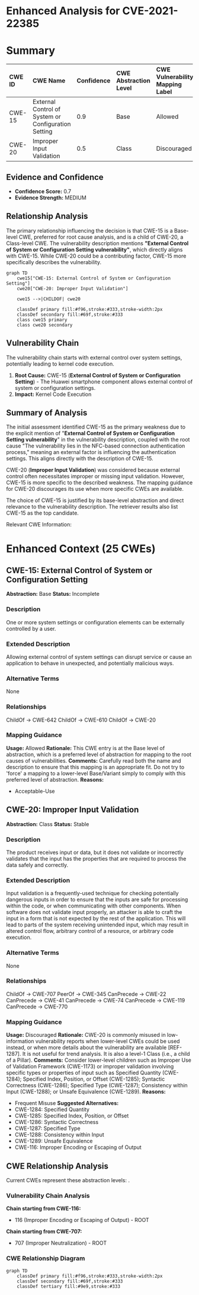 # Enhanced Analysis for CVE-2021-22385

# Summary
| CWE ID  | CWE Name                                                     | Confidence | CWE Abstraction Level | CWE Vulnerability Mapping Label | CWE-Vulnerability Mapping Notes |
| :-------- | :----------------------------------------------------------- | :---------- | :-------------------- | :------------------------------ | :------------------------------ |
| CWE-15 | External Control of System or Configuration Setting | 0.9      | Base           | Allowed                     | Primary CWE |
| CWE-20 | Improper Input Validation | 0.5      | Class           | Discouraged                    | Secondary CWE |

## Evidence and Confidence

*   **Confidence Score:** 0.7
*   **Evidence Strength:** MEDIUM

## Relationship Analysis

The primary relationship influencing the decision is that CWE-15 is a Base-level CWE, preferred for root cause analysis, and is a child of CWE-20, a Class-level CWE. The vulnerability description mentions **"External Control of System or Configuration Setting vulnerability"**, which directly aligns with CWE-15. While CWE-20 could be a contributing factor, CWE-15 more specifically describes the vulnerability.

```mermaid
graph TD
    cwe15["CWE-15: External Control of System or Configuration Setting"]
    cwe20["CWE-20: Improper Input Validation"]
    
    cwe15 -->|CHILDOF| cwe20
    
    classDef primary fill:#f96,stroke:#333,stroke-width:2px
    classDef secondary fill:#69f,stroke:#333
    class cwe15 primary
    class cwe20 secondary
```

## Vulnerability Chain

The vulnerability chain starts with external control over system settings, potentially leading to kernel code execution.

1.  **Root Cause:** CWE-15 (**External Control of System or Configuration Setting**) - The Huawei smartphone component allows external control of system or configuration settings.
2.  **Impact:** Kernel Code Execution

## Summary of Analysis

The initial assessment identified CWE-15 as the primary weakness due to the explicit mention of "**External Control of System or Configuration Setting vulnerability**" in the vulnerability description, coupled with the root cause "The vulnerability lies in the NFC-based connection authentication process," meaning an external factor is influencing the authentication settings. This aligns directly with the description of CWE-15.

CWE-20 (**Improper Input Validation**) was considered because external control often necessitates improper or missing input validation. However, CWE-15 is more specific to the described weakness. The mapping guidance for CWE-20 discourages its use when more specific CWEs are available.

The choice of CWE-15 is justified by its base-level abstraction and direct relevance to the vulnerability description. The retriever results also list CWE-15 as the top candidate.

Relevant CWE Information:

# Enhanced Context (25 CWEs)

## CWE-15: External Control of System or Configuration Setting
**Abstraction:** Base
**Status:** Incomplete

### Description
One or more system settings or configuration elements can be externally controlled by a user.

### Extended Description
Allowing external control of system settings can disrupt service or cause an application to behave in unexpected, and potentially malicious ways.

### Alternative Terms
None

### Relationships
ChildOf -> CWE-642
ChildOf -> CWE-610
ChildOf -> CWE-20

### Mapping Guidance
**Usage:** Allowed
**Rationale:** This CWE entry is at the Base level of abstraction, which is a preferred level of abstraction for mapping to the root causes of vulnerabilities.
**Comments:** Carefully read both the name and description to ensure that this mapping is an appropriate fit. Do not try to 'force' a mapping to a lower-level Base/Variant simply to comply with this preferred level of abstraction.
**Reasons:**
- Acceptable-Use

## CWE-20: Improper Input Validation
**Abstraction:** Class
**Status:** Stable

### Description
The product receives input or data, but it does
        not validate or incorrectly validates that the input has the
        properties that are required to process the data safely and
        correctly.

### Extended Description
Input validation is a frequently-used technique for checking potentially dangerous inputs in order to ensure that the inputs are safe for processing within the code, or when communicating with other components. When software does not validate input properly, an attacker is able to craft the input in a form that is not expected by the rest of the application. This will lead to parts of the system receiving unintended input, which may result in altered control flow, arbitrary control of a resource, or arbitrary code execution.

### Alternative Terms
None

### Relationships
ChildOf -> CWE-707
PeerOf -> CWE-345
CanPrecede -> CWE-22
CanPrecede -> CWE-41
CanPrecede -> CWE-74
CanPrecede -> CWE-119
CanPrecede -> CWE-770

### Mapping Guidance
**Usage:** Discouraged
**Rationale:** CWE-20 is commonly misused in low-information vulnerability reports when lower-level CWEs could be used instead, or when more details about the vulnerability are available [REF-1287]. It is not useful for trend analysis. It is also a level-1 Class (i.e., a child of a Pillar).
**Comments:** Consider lower-level children such as Improper Use of Validation Framework (CWE-1173) or improper validation involving specific types or properties of input such as Specified Quantity (CWE-1284); Specified Index, Position, or Offset (CWE-1285); Syntactic Correctness (CWE-1286); Specified Type (CWE-1287); Consistency within Input (CWE-1288); or Unsafe Equivalence (CWE-1289).
**Reasons:**
- Frequent Misuse
**Suggested Alternatives:**
- CWE-1284: Specified Quantity
- CWE-1285: Specified Index, Position, or Offset
- CWE-1286: Syntactic Correctness
- CWE-1287: Specified Type
- CWE-1288: Consistency within Input
- CWE-1289: Unsafe Equivalence
- CWE-116: Improper Encoding or Escaping of Output


## CWE Relationship Analysis

Current CWEs represent these abstraction levels: .


### Vulnerability Chain Analysis

**Chain starting from CWE-116:**
- 116 (Improper Encoding or Escaping of Output) - ROOT


**Chain starting from CWE-707:**
- 707 (Improper Neutralization) - ROOT



### CWE Relationship Diagram

```mermaid
graph TD
    classDef primary fill:#f96,stroke:#333,stroke-width:2px
    classDef secondary fill:#69f,stroke:#333
    classDef tertiary fill:#9e9,stroke:#333
```